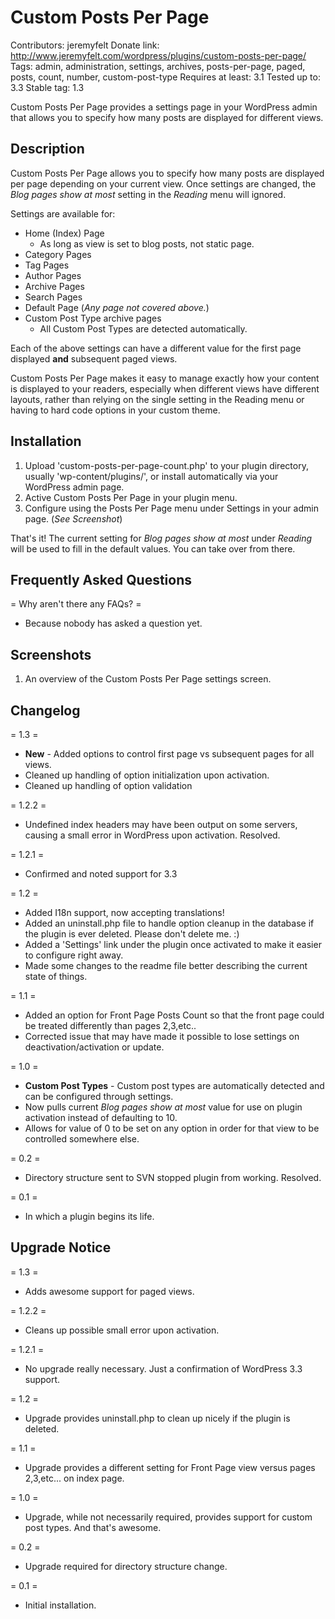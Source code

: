 Custom Posts Per Page
====================

Contributors: jeremyfelt
Donate link: http://www.jeremyfelt.com/wordpress/plugins/custom-posts-per-page/
Tags: admin, administration, settings, archives, posts-per-page, paged, posts, count, number, custom-post-type
Requires at least: 3.1
Tested up to: 3.3
Stable tag: 1.3

Custom Posts Per Page provides a settings page in your WordPress admin that allows you to specify how many posts are displayed for different views.

Description
--------------
Custom Posts Per Page allows you to specify how many posts are displayed per page depending on your current view. Once settings are changed, the *Blog pages show at most* setting in the *Reading* menu will ignored.

Settings are available for:

* Home (Index) Page
    * As long as view is set to blog posts, not static page.
* Category Pages
* Tag Pages
* Author Pages
* Archive Pages
* Search Pages
* Default Page (*Any page not covered above.*)
* Custom Post Type archive pages
    * All Custom Post Types are detected automatically.

Each of the above settings can have a different value for the first page displayed **and** subsequent paged views.

Custom Posts Per Page makes it easy to manage exactly how your content is displayed to your readers, especially when different views have different layouts, rather than relying on the single setting in the Reading menu or having to hard code options in your custom theme.

Installation
---------------

1. Upload 'custom-posts-per-page-count.php' to your plugin directory, usually 'wp-content/plugins/', or install automatically via your WordPress admin page.
1. Active Custom Posts Per Page in your plugin menu.
1. Configure using the Posts Per Page menu under Settings in your admin page. (*See Screenshot*)

That's it! The current setting for *Blog pages show at most* under *Reading* will be used to fill in the default values. You can take over from there.

Frequently Asked Questions
----------------------------

= Why aren't there any FAQs? =

*  Because nobody has asked a question yet.

Screenshots
--------------

1. An overview of the Custom Posts Per Page settings screen.

Changelog
----------
= 1.3 =
* **New** - Added options to control first page vs subsequent pages for all views.
* Cleaned up handling of option initialization upon activation.
* Cleaned up handling of option validation

= 1.2.2 =
* Undefined index headers may have been output on some servers, causing a small error in WordPress upon activation. Resolved.

= 1.2.1 =
* Confirmed and noted support for 3.3

= 1.2 =
* Added I18n support, now accepting translations!
* Added an uninstall.php file to handle option cleanup in the database if the plugin is ever deleted. Please don't delete me. :)
* Added a 'Settings' link under the plugin once activated to make it easier to configure right away.
* Made some changes to the readme file better describing the current state of things.

= 1.1 =
* Added an option for Front Page Posts Count so that the front page could be treated differently than pages 2,3,etc..
* Corrected issue that may have made it possible to lose settings on deactivation/activation or update.

= 1.0 =

* **Custom Post Types** - Custom post types are automatically detected and can be configured through settings.
* Now pulls current *Blog pages show at most* value for use on plugin activation instead of defaulting to 10.
* Allows for value of 0 to be set on any option in order for that view to be controlled somewhere else.

= 0.2 =

* Directory structure sent to SVN stopped plugin from working. Resolved.

= 0.1 =

* In which a plugin begins its life.

Upgrade Notice
---------------
= 1.3 =

* Adds awesome support for paged views.

= 1.2.2 =

* Cleans up possible small error upon activation.

= 1.2.1 =

* No upgrade really necessary. Just a confirmation of WordPress 3.3 support.

= 1.2 =

* Upgrade provides uninstall.php to clean up nicely if the plugin is deleted.

= 1.1 =

* Upgrade provides a different setting for Front Page view versus pages 2,3,etc... on index page.

= 1.0 =

* Upgrade, while not necessarily required, provides support for custom post types. And that's awesome.

= 0.2 =

* Upgrade required for directory structure change.

= 0.1 =

* Initial installation.